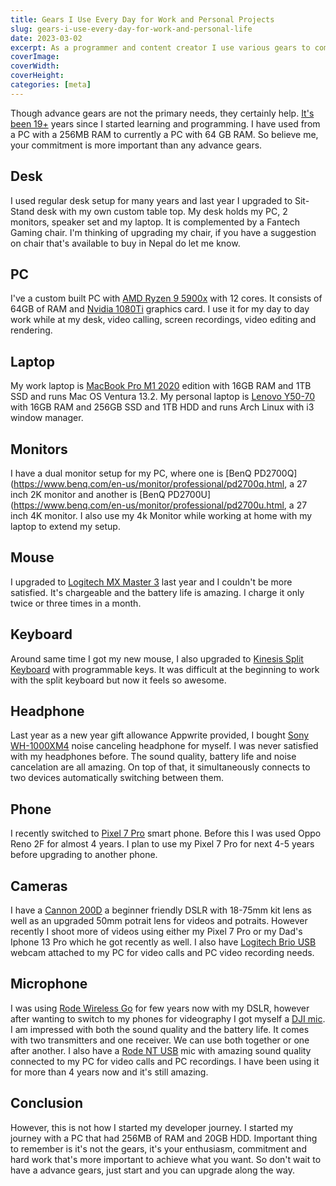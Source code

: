 ```yaml
---
title: Gears I Use Every Day for Work and Personal Projects
slug: gears-i-use-every-day-for-work-and-personal-life
date: 2023-03-02
excerpt: As a programmer and content creator I use various gears to complete my day to day tasks. Though advance gears are not the most important things, they most certainly help. In this article I will share the gears I use everyday.
coverImage:
coverWidth:
coverHeight:
categories: [meta]
---
```


<base target="_blank" />

Though advance gears are not the primary needs, they certainly help. [It's been 19+](https://dlohani.com.np/blog/my-years-in-programming) years since I started learning and programming. I have used from a PC with a 256MB RAM to currently a PC with 64 GB RAM. So believe me, your commitment is more important than any advance gears.

## Desk

I used regular desk setup for many years and last year I upgraded to Sit-Stand desk with my own custom table top. My desk holds my PC, 2 monitors, speaker set and my laptop. It is complemented by a Fantech Gaming chair. I'm thinking of upgrading my chair, if you have a suggestion on chair that's available to buy in Nepal do let me know.

## PC

I've a custom built PC with [AMD Ryzen 9 5900x](https://www.amd.com/en/products/cpu/amd-ryzen-9-5900x) with 12 cores. It consists of 64GB of RAM and [Nvidia 1080Ti](https://www.nvidia.com/en-gb/geforce/graphics-cards/geforce-gtx-1080-ti/specifications/) graphics card. I use it for my day to day work while at my desk, video calling, screen recordings, video editing and rendering.

## Laptop

My work laptop is [MacBook Pro M1 2020](https://support.apple.com/kb/SP824) edition with 16GB RAM and 1TB SSD and runs Mac OS Ventura 13.2. My personal laptop is [Lenovo Y50-70](https://www.lenovo.com/in/en/faqs/laptop-faqs/lenovo-y50-70-the-ultimate-gaming-machine/) with 16GB RAM and 256GB SSD and 1TB HDD and runs Arch Linux with i3 window manager.

## Monitors

I have a dual monitor setup for my PC, where one is [BenQ PD2700Q](https://www.benq.com/en-us/monitor/professional/pd2700q.html, a 27 inch 2K monitor and another is [BenQ PD2700U](https://www.benq.com/en-us/monitor/professional/pd2700u.html, a 27 inch 4K monitor. I also use my 4k Monitor while working at home with my laptop to extend my setup.

## Mouse

I upgraded to [Logitech MX Master 3](https://www.logitech.com/en-us/products/mice/mx-master-3s.910-006556.html) last year and I couldn't be more satisfied. It's chargeable and the battery life is amazing. I charge it only twice or three times in a month.

## Keyboard

Around same time I got my new mouse, I also upgraded to [Kinesis Split Keyboard](https://gaming.kinesis-ergo.com/edge/) with programmable keys. It was difficult at the beginning to work with the split keyboard but now it feels so awesome.

## Headphone

Last year as a new year gift allowance Appwrite provided, I bought [Sony WH-1000XM4](https://electronics.sony.com/audio/headphones/headband/p/wh1000xm4-b) noise canceling headphone for myself. I was never satisfied with my headphones before. The sound quality, battery life and noise cancelation are all amazing. On top of that, it simultaneously connects to two devices automatically switching between them.

## Phone

I recently switched to [Pixel 7 Pro](https://store.google.com/ca/product/pixel_7_pro?hl=en-GB) smart phone. Before this I was used Oppo Reno 2F for almost 4 years. I plan to use my Pixel 7 Pro for next 4-5 years before upgrading to another phone.

## Cameras

I have a [Cannon 200D](https://www.canon.co.uk/cameras/eos-200d/) a beginner friendly DSLR with 18-75mm kit lens as well as an upgraded 50mm potrait lens for videos and potraits. However recently I shoot more of videos using either my Pixel 7 Pro or my Dad's Iphone 13 Pro which he got recently as well. I also have [Logitech Brio USB](https://www.logitech.com/en-ph/products/webcams/brio-4k-hdr-webcam.960-001105.html) webcam attached to my PC for video calls and PC video recording needs.

## Microphone

I was using [Rode Wireless Go](https://rode.com/en/microphones/wireless/wirelessgo) for few years now with my DSLR, however after wanting to switch to my phones for videography I got myself a [DJI mic](https://www.dji.com/mic). I am impressed with both the sound quality and the battery life. It comes with two transmitters and one receiver. We can use both together or one after another. I also have a [Rode NT USB](https://rode.com/en/microphones/usb/nt-usb) mic with amazing sound quality connected to my PC for video calls and PC recordings. I have been using it for more than 4 years now and it's still amazing.

## Conclusion

However, this is not how I started my developer journey. I started my journey with a PC that had 256MB of RAM and 20GB HDD. Important thing to remember is it's not the gears, it's your enthusiasm, commitment and hard work that's more important to achieve what you want. So don't wait to have a advance gears, just start and you can upgrade along the way.